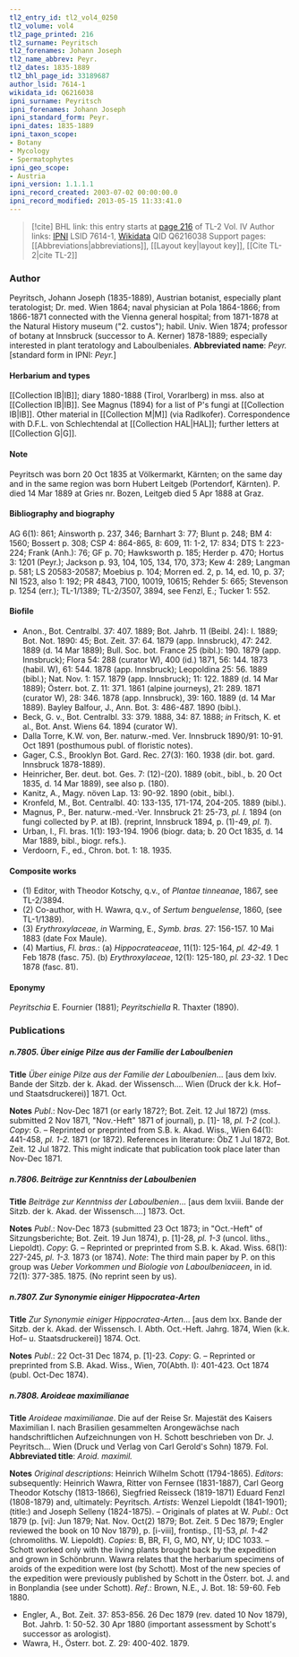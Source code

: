 ```yaml
---
tl2_entry_id: tl2_vol4_0250
tl2_volume: vol4
tl2_page_printed: 216
tl2_surname: Peyritsch
tl2_forenames: Johann Joseph
tl2_name_abbrev: Peyr.
tl2_dates: 1835-1889
tl2_bhl_page_id: 33189687
author_lsid: 7614-1
wikidata_id: Q6216038
ipni_surname: Peyritsch
ipni_forenames: Johann Joseph
ipni_standard_form: Peyr.
ipni_dates: 1835-1889
ipni_taxon_scope: 
- Botany
- Mycology
- Spermatophytes
ipni_geo_scope: 
- Austria
ipni_version: 1.1.1.1
ipni_record_created: 2003-07-02 00:00:00.0
ipni_record_modified: 2013-05-15 11:33:41.0
---
```


> [!cite] BHL link: this entry starts at [page 216](https://www.biodiversitylibrary.org/page/33189687) of TL-2 Vol. IV
> Author links: [IPNI](https://www.ipni.org/a/7614-1) LSID 7614-1, [Wikidata](https://www.wikidata.org/wiki/Q6216038) QID Q6216038
> Support pages: [[Abbreviations|abbreviations]], [[Layout key|layout key]], [[Cite TL-2|cite TL-2]]

### Author

Peyritsch, Johann Joseph (1835-1889), Austrian botanist, especially plant teratologist; Dr. med. Wien 1864; naval physician at Pola 1864-1866; from 1866-1871 connected with the Vienna general hospital; from 1871-1878 at the Natural History museum ("2. custos"); habil. Univ. Wien 1874; professor of botany at Innsbruck (successor to A. Kerner) 1878-1889; especially interested in plant teratology and Laboulbeniales. 
**Abbreviated name**: *Peyr.* \[standard form in IPNI: *Peyr.*\]

#### Herbarium and types

[[Collection IB|IB]]; diary 1880-1888 (Tirol, Vorarlberg) in mss. also at [[Collection IB|IB]]. See Magnus (1894) for a list of P's fungi at [[Collection IB|IB]]. Other material in [[Collection M|M]] (via Radlkofer). Correspondence with D.F.L. von Schlechtendal at [[Collection HAL|HAL]]; further letters at [[Collection G|G]].

#### Note

Peyritsch was born 20 Oct 1835 at Völkermarkt, Kärnten; on the same day and in the same region was born Hubert Leitgeb (Portendorf, Kärnten). P. died 14 Mar 1889 at Gries nr. Bozen, Leitgeb died 5 Apr 1888 at Graz.

#### Bibliography and biography

AG 6(1): 861; Ainsworth p. 237, 346; Barnhart 3: 77; Blunt p. 248; BM 4: 1560; Bossert p. 308; CSP 4: 864-865, 8: 609, 11: 1-2, 17: 834; DTS 1: 223-224; Frank (Anh.): 76; GF p. 70; Hawksworth p. 185; Herder p. 470; Hortus 3: 1201 (Peyr.); Jackson p. 93, 104, 105, 134, 170, 373; Kew 4: 289; Langman p. 581; LS 20583-20587; Moebius p. 104; Morren ed. 2, p. 14, ed. 10, p. 37; NI 1523, also 1: 192; PR 4843, 7100, 10019, 10615; Rehder 5: 665; Stevenson p. 1254 (err.); TL-1/1389; TL-2/3507, 3894, see Fenzl, E.; Tucker 1: 552.

#### Biofile

- Anon., Bot. Centralbl. 37: 407. 1889; Bot. Jahrb. 11 (Beibl. 24): I. 1889; Bot. Not. 1890: 45; Bot. Zeit. 37: 64. 1879 (app. Innsbruck), 47: 242. 1889 (d. 14 Mar 1889); Bull. Soc. bot. France 25 (bibl.): 190. 1879 (app. Innsbruck); Flora 54: 288 (curator W), 400 (id.) 1871, 56: 144. 1873 (habil. W), 61: 544. 1878 (app. Innsbruck); Leopoldina 25: 56. 1889 (bibl.); Nat. Nov. 1: 157. 1879 (app. Innsbruck); 11: 122. 1889 (d. 14 Mar 1889); Österr. bot. Z. 11: 371. 1861 (alpine journeys), 21: 289. 1871 (curator W), 28: 346. 1878 (app. Innsbruck), 39: 160. 1889 (d. 14 Mar 1889). Bayley Balfour, J., Ann. Bot. 3: 486-487. 1890 (bibl.).
- Beck, G. v., Bot. Centralbl. 33: 379. 1888, 34: 87. 1888; *in* Fritsch, K. et al., Bot. Anst. Wiens 64. 1894 (curator W).
- Dalla Torre, K.W. von, Ber. naturw.-med. Ver. Innsbruck 1890/91: 10-91. Oct 1891 (posthumous publ. of floristic notes).
- Gager, C.S., Brooklyn Bot. Gard. Rec. 27(3): 160. 1938 (dir. bot. gard. Innsbruck 1878-1889).
- Heinricher, Ber. deut. bot. Ges. 7: (12)-(20). 1889 (obit., bibl., b. 20 Oct 1835, d. 14 Mar 1889), see also p. (180).
- Kanitz, A., Magy. növen Lap. 13: 90-92. 1890 (obit., bibl.).
- Kronfeld, M., Bot. Centralbl. 40: 133-135, 171-174, 204-205. 1889 (bibl.).
- Magnus, P., Ber. naturw.-med.-Ver. Innsbruck 21: 25-73, *pl. I.* 1894 (on fungi collected by P. at IB). (reprint, Innsbruck 1894, p. (1)-49, *pl. 1*).
- Urban, I., Fl. bras. 1(1): 193-194. 1906 (biogr. data; b. 20 Oct 1835, d. 14 Mar 1889, bibl., biogr. refs.).
- Verdoorn, F., ed., Chron. bot. 1: 18. 1935.

#### Composite works

- (1) Editor, with Theodor Kotschy, q.v., of *Plantae tinneanae*, 1867, see TL-2/3894.
- (2) Co-author, with H. Wawra, q.v., of *Sertum benguelense*, 1860, (see TL-1/1389).
- (3) *Erythroxylaceae, in* Warming, E., *Symb. bras.* 27: 156-157. 10 Mai 1883 (date Fox Maule).
- (4) Martius, *Fl. bras.*:
(a) *Hippocrateaceae*, 11(1): 125-164, *pl. 42-49.* 1 Feb 1878 (fasc. 75).
(b) *Erythroxylaceae*, 12(1): 125-180, *pl. 23-32.* 1 Dec 1878 (fasc. 81).

#### Eponymy

*Peyritschia* E. Fournier (1881); *Peyritschiella* R. Thaxter (1890).

### Publications

##### n.7805. Über einige Pilze aus der Familie der Laboulbenien

**Title**
*Über einige Pilze aus der Familie der Laboulbenien*... \[aus dem lxiv. Bande der Sitzb. der k. Akad. der Wissensch.... Wien (Druck der k.k. Hof– und Staatsdruckerei)\] 1871. Oct.

**Notes**
*Publ*.: Nov-Dec 1871 (or early 1872?; Bot. Zeit. 12 Jul 1872) (mss. submitted 2 Nov 1871, "Nov.-Heft" 1871 of journal), p. \[1\]- 18, *pl. 1-2* (col.). *Copy*: G. – Reprinted or preprinted from S.B. k. Akad. Wiss., Wien 64(1): 441-458, *pl. 1-2.* 1871 (or 1872). References in literature: ÖbZ 1 Jul 1872, Bot. Zeit. 12 Jul 1872. This might indicate that publication took place later than Nov-Dec 1871.

##### n.7806. Beiträge zur Kenntniss der Laboulbenien

**Title**
*Beiträge zur Kenntniss der Laboulbenien*... \[aus dem lxviii. Bande der Sitzb. der k. Akad. der Wissensch....\] 1873. Oct.

**Notes**
*Publ*.: Nov-Dec 1873 (submitted 23 Oct 1873; in "Oct.-Heft" of Sitzungsberichte; Bot. Zeit. 19 Jun 1874), p. \[1\]-28, *pl. 1-3* (uncol. liths., Liepoldt). *Copy*: G. – Reprinted or preprinted from S.B. k. Akad. Wiss. 68(1): 227-245, *pl. 1-3.* 1873 (or 1874).
*Note*: The third main paper by P. on this group was *Ueber Vorkommen und Biologie von Laboulbeniaceen*, in id. 72(1): 377-385. 1875. (No reprint seen by us).

##### n.7807. Zur Synonymie einiger Hippocratea-Arten

**Title**
*Zur Synonymie einiger Hippocratea-Arten*... \[aus dem lxx. Bande der Sitzb. der k. Akad. der Wissensch. I. Abth. Oct.-Heft. Jahrg. 1874, Wien (k.k. Hof– u. Staatsdruckerei)\] 1874. Oct.

**Notes**
*Publ*.: 22 Oct-31 Dec 1874, p. \[1\]-23. *Copy*: G. – Reprinted or preprinted from S.B. Akad. Wiss., Wien, 70(Abth. I): 401-423. Oct 1874 (publ. Oct-Dec 1874).

##### n.7808. Aroideae maximilianae

**Title**
*Aroideae maximilianae*. Die auf der Reise Sr. Majestät des Kaisers Maximilian I. nach Brasilien gesammelten Arongewächse nach handschriftlichen Aufzeichnungen von H. Schott beschrieben von Dr. J. Peyritsch... Wien (Druck und Verlag von Carl Gerold's Sohn) 1879. Fol.
**Abbreviated title**: *Aroid. maximil.*

**Notes**
*Original descriptions*: Heinrich Wilhelm Schott (1794-1865).
*Editors*: subsequently: Heinrich Wawra, Ritter von Fernsee (1831-1887), Carl Georg Theodor Kotschy (1813-1866), Siegfried Reisseck (1819-1871) Eduard Fenzl (1808-1879) and, ultimately: Peyritsch.
*Artists*: Wenzel Liepoldt (1841-1901); (title:) and Joseph Selleny (1824-1875). – Originals of plates at W.
*Publ*.: Oct 1879 (p. \[vi\]: Jun 1879; Nat. Nov. Oct(2) 1879; Bot. Zeit. 5 Dec 1879; Engler reviewed the book on 10 Nov 1879), p. \[i-viii\], frontisp., \[1\]-53, *pl. 1-42* (chromoliths. W. Liepoldt). *Copies*: B, BR, FI, G, MO, NY, U; IDC 1033. – Schott worked only with the living plants brought back by the expedition and grown in Schönbrunn. Wawra relates that the herbarium specimens of aroids of the expedition were lost (by Schott). Most of the new species of the expedition were previously published by Schott in the Österr. bot. J. and in Bonplandia (see under Schott).
*Ref*.: Brown, N.E., J. Bot. 18: 59-60. Feb 1880.
- Engler, A., Bot. Zeit. 37: 853-856. 26 Dec 1879 (rev. dated 10 Nov 1879), Bot. Jahrb. 1: 50-52. 30 Apr 1880 (important assessment by Schott's successor as arologist).
- Wawra, H., Österr. bot. Z. 29: 400-402. 1879.

